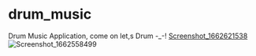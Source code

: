# drum_music
Drum Music Application, come on let,s Drum -_-!
[Screenshot_1662621538](https://user-images.githubusercontent.com/107408431/189292756-acae7bfe-b367-460e-aebf-f5d608cac5fa.png)
![Screenshot_1662558499](https://user-images.githubusercontent.com/107408431/189292789-5df83e20-ad67-41eb-942e-4d9b1d2849c4.png)

